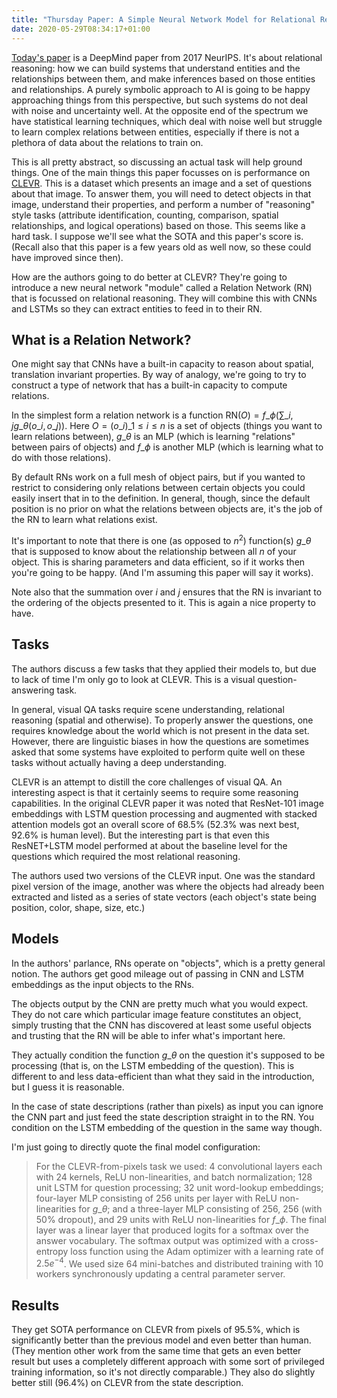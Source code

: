 ```yaml
---
title: "Thursday Paper: A Simple Neural Network Model for Relational Reasoning"
date: 2020-05-29T08:34:17+01:00
---
```


[Today's paper](https://arxiv.org/pdf/1706.01427.pdf) is a DeepMind paper from 2017 NeurIPS. It's about relational reasoning: how we can build systems that understand entities and the relationships between them, and make inferences based on those entities and relationships. A purely symbolic approach to AI is going to be happy approaching things from this perspective, but such systems do not deal with noise and uncertainty well. At the opposite end of the spectrum we have statistical learning techniques, which deal with noise well but struggle to learn complex relations between entities, especially if there is not a plethora of data about the relations to train on.

This is all pretty abstract, so discussing an actual task will help ground things. One of the main things this paper focusses on is performance on [CLEVR](https://cs.stanford.edu/people/jcjohns/clevr/). This is a dataset which presents an image and a set of questions about that image. To answer them, you will need to detect objects in that image, understand their properties, and perform a number of "reasoning" style tasks (attribute identification, counting, comparison, spatial relationships, and logical operations) based on those. This seems like a hard task. I suppose we'll see what the SOTA and this paper's score is. (Recall also that this paper is a few years old as well now, so these could have improved since then).

How are the authors going to do better at CLEVR? They're going to introduce a new neural network "module" called a Relation Network (RN) that is focussed on relational reasoning. They will combine this with CNNs and LSTMs so they can extract entities to feed in to their RN.

## What is a Relation Network?

One might say that CNNs have a built-in capacity to reason about spatial, translation invariant properties. By way of analogy, we're going to try to construct a type of network that has a built-in capacity to compute relations.

In the simplest form a relation network is a function $\text{RN}(O) = f\_\phi(\sum\_{i,j} g\_\theta(o\_i, o\_j))$. Here $O = (o\_i)\_{1 \leq i \leq n}$ is a set of objects (things you want to learn relations between), $g\_\theta$ is an MLP (which is learning "relations" between pairs of objects) and $f\_\phi$ is another MLP (which is learning what to do with those relations).

By default RNs work on a full mesh of object pairs, but if you wanted to restrict to considering only relations between certain objects you could easily insert that in to the definition. In general, though, since the default position is no prior on what the relations between objects are, it's the job of the RN to learn what relations exist.

It's important to note that there is one (as opposed to $n^2$) function(s) $g\_\theta$ that is supposed to know about the relationship between all $n$ of your object. This is sharing parameters and data efficient, so if it works then you're going to be happy. (And I'm assuming this paper will say it works).

Note also that the summation over $i$ and $j$ ensures that the RN is invariant to the ordering of the objects presented to it. This is again a nice property to have.

## Tasks

The authors discuss a few tasks that they applied their models to, but due to lack of time I'm only go to look at CLEVR. This is a visual question-answering task. 

In general, visual QA tasks require scene understanding, relational reasoning (spatial and otherwise). To properly answer the questions, one requires knowledge about the world which is not present in the data set. However, there are linguistic biases in how the questions are sometimes asked that some systems have exploited to perform quite well on these tasks without actually having a deep understanding.

CLEVR is an attempt to distill the core challenges of visual QA. An interesting aspect is that it certainly seems to require some reasoning capabilities. In the original CLEVR paper it was noted that ResNet-101 image embeddings with LSTM question processing and augmented with stacked attention models got an overall score of 68.5% (52.3% was next best, 92.6% is human level). But the interesting part is that even this ResNET+LSTM model performed at about the baseline level for the questions which required the most relational reasoning.

The authors used two versions of the CLEVR input. One was the standard pixel version of the image, another was where the objects had already been extracted and listed as a series of state vectors (each object's state being position, color, shape, size, etc.)

## Models

In the authors' parlance, RNs operate on "objects", which is a pretty general notion. The authors get good mileage out of passing in CNN and LSTM embeddings as the input objects to the RNs.

The objects output by the CNN are pretty much what you would expect. They do not care which particular image feature constitutes an object, simply trusting that the CNN has discovered at least some useful objects and trusting that the RN will be able to infer what's important here.

They actually condition the function $g\_\theta$ on the question it's supposed to be processing (that is, on the LSTM embedding of the question). This is different to and less data-efficient than what they said in the introduction, but I guess it is reasonable.

In the case of state descriptions (rather than pixels) as input you can ignore the CNN part and just feed the state description straight in to the RN. You condition on the LSTM embedding of the question in the same way though.

I'm just going to directly quote the final model configuration:

> For the CLEVR-from-pixels task we used: 4 convolutional layers each with 24 kernels, ReLU non-linearities, and batch normalization; 128 unit LSTM for question processing; 32 unit word-lookup embeddings; four-layer MLP consisting of 256 units per layer with ReLU non-linearities for $g\_\theta$; and a three-layer MLP consisting of 256, 256 (with 50% dropout), and 29 units with ReLU non-linearities for $f\_\phi$.  The final layer was a linear layer that produced logits for a softmax over the answer vocabulary.  The softmax output was optimized with a cross-entropy loss function using the Adam optimizer with a learning rate of $2.5e^{−4}$.  We used size 64 mini-batches and distributed training with 10 workers synchronously updating a central parameter server.

## Results

They get SOTA performance on CLEVR from pixels of 95.5%, which is significantly better than the previous model and even better than human. (They mention other work from the same time that gets an even better result but uses a completely different approach with some sort of privileged training information, so it's not directly comparable.) They also do slightly better still (96.4%) on CLEVR from the state description.
